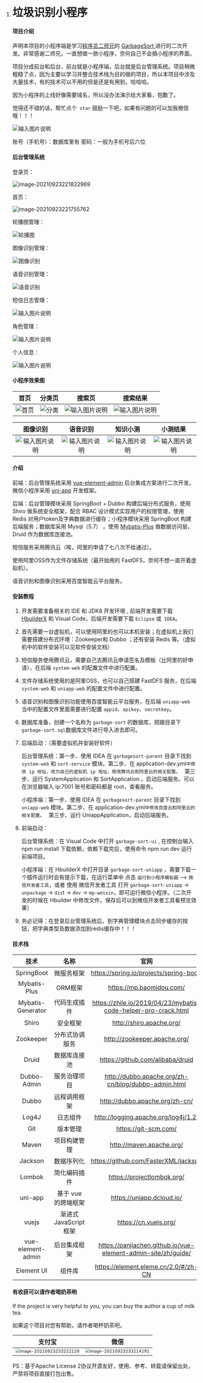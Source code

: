 1. # 垃圾识别小程序

   #### 项目介绍

   声明本项目的小程序端是学习[程序员二师兄](https://gitee.com/aaluoxiang/GarbageSort)的 [GarbageSort ](https://gitee.com/aaluoxiang/GarbageSort)进行的二次开发。非常感谢二师兄，一直想做一款小程序，奈何自己不会搞小程序的界面。

   项目分成前台和后台，前台就是小程序端，后台就是后台管理系统。项目稍微粗糙了点，因为主要以学习并整合技术栈为目的做的项目，所以本项目中涉及大量技术，有的技术可以不用的但是还是有用到，哈哈哈。

   因为小程序的上线好像需要域名，所以没办法演示给大家看，抱歉了。

   觉得还不错的话，帮忙点个` star` 鼓励一下吧，如果有问题的可以加我微信哦！！！

   ![输入图片说明](https://images.gitee.com/uploads/images/2021/0924/001928_443d0082_7564778.png "微信图片_20210924001854.png")

   账号（手机号）：数据库里有
   密码：一般为手机号后六位

   #### 后台管理系统

   登录页：

   ![image-20210923221822969](https://images.gitee.com/uploads/images/2021/0924/000608_2eb427ff_7564778.png)

   首页：

   ![image-20210923221755762](https://images.gitee.com/uploads/images/2021/0924/000630_dc7e5700_7564778.png)

   轮播图管理：

   ![轮播图](https://images.gitee.com/uploads/images/2021/0924/000735_bf861c42_7564778.png "image-20210923233444514.png")

   图像识别管理：

   ![图像识别](https://images.gitee.com/uploads/images/2021/0924/000830_07821e69_7564778.png "image-20210923233506602.png")

   语音识别管理：

   ![语音识别](https://images.gitee.com/uploads/images/2021/0924/000853_19a3f678_7564778.png "image-20210923222051854.png")

   短信日志管理：

   ![输入图片说明](https://images.gitee.com/uploads/images/2021/0924/000914_84c42bcf_7564778.png "image-20210923222005628.png")

   角色管理：

   ![输入图片说明](https://images.gitee.com/uploads/images/2021/0924/001013_ce6777ed_7564778.png "image-20210923222241887.png")

   个人信息：

   ![输入图片说明](https://images.gitee.com/uploads/images/2021/0924/001033_ee186c27_7564778.png "image-20210923235426746.png")

   

   #### 小程序效果图


   |                             首页                             |                            分类页                            |                            搜索页                            |                           搜索结果                           |
   | :----------------------------------------------------------: | :----------------------------------------------------------: | :----------------------------------------------------------: | :----------------------------------------------------------: |
   | ![首页](https://images.gitee.com/uploads/images/2021/0924/001258_3dd60756_7564778.png "image-20210923233716261.png") | ![分类](https://images.gitee.com/uploads/images/2021/0924/001316_49958ac3_7564778.png "image-20210923233727927.png") | ![输入图片说明](https://images.gitee.com/uploads/images/2021/0924/001336_498a8984_7564778.png "image-20210923233804140.png") | ![输入图片说明](https://images.gitee.com/uploads/images/2021/0924/001350_ff716a0a_7564778.png "image-20210923233837133.png") |

   |                           图像识别                           |                            语音识别                            |                           知识小测                           |                           小测结果                           |
   | :----------------------------------------------------------: | :----------------------------------------------------------: | :----------------------------------------------------------: | :----------------------------------------------------------: |
   | ![输入图片说明](https://images.gitee.com/uploads/images/2021/0924/002320_80cbd73b_7564778.png "微信图片_20210924002311.png") | ![输入图片说明](https://images.gitee.com/uploads/images/2021/0924/002240_dcc3a83d_7564778.png "微信图片_20210924002006.png") | ![输入图片说明](https://images.gitee.com/uploads/images/2021/0924/001527_3539e873_7564778.png "image-20210923233911673.png") | ![输入图片说明](https://images.gitee.com/uploads/images/2021/0924/001542_5c2ec63c_7564778.png "image-20210923233856519.png") |

   

   #### 介绍

   前端：后台管理系统采用 [vue-element-admin](https://panjiachen.github.io/vue-element-admin-site/zh/guide/) 后台集成方案进行二次开发。微信小程序采用 [uni-app](https://uniapp.dcloud.io/) 开发框架。

   后端：后台管理模块采用 SpringBoot + Dubbo 构建后端分布式服务，使用 Shiro 做系统安全框架，配合 RBAC 设计模式实现用户的权限管理，使用 Redis 对用户token及字典数据进行缓存；小程序模块采用 SpringBoot 构建后端服务；数据库采用 Mysql（5.7） ，使用 [Mybatis-Plus](https://mybatis.plus/) 做数据访问层，Druid 作为数据库连接池。

   短信服务采用腾讯云（唉，阿里的申请了七八次不给通过）。

   使用阿里OSS作为文件存储系统（最开始用的 FastDFS，奈何不想一直开着虚拟机）。

   语音识别和图像识别采用百度智能云平台服务。

   

   #### 安装教程

   1. 开发需要准备相关的 IDE 和  JDK8 开发环境 , 前端开发需要下载 [HbuilderX](https://www.dcloud.io/hbuilderx.html) 和 Visual Code，后端开发需要下载 `Eclipse` 或` IDEA`。

   2. 首先需要一台虚拟机，可以使用阿里的也可以本机安装；在虚拟机上我们需要搭建分布式环境：Zookeeper和 Dubbo ；还有安装 Redis 等。（虚拟机中的软件安装可以见软件安装文档）

   3. 短信服务使用腾讯云，需要自己去腾讯云申请签名及模板（比阿里的好申请），在后端 `system-web` 的配置文件中进行配置。 

   4. 文件存储系统使用的是阿里OSS，也可以自己搭建 FastDFS 服务，在后端 `system-web` 和 `uniapp-web` 的配置文件中进行配置。

   5. 语音识别和图像识别功能使用百度智能云平台服务，在后端 `uniapp-web` 当中的配置文件里面需要进行配置 `appid`、`apikey`、`secretkey`。

   6. 数据库准备，创建一个名称为 `garbage-sort` 的数据库，把跟目录下 `garbage-sort.sql`数据库文件进行导入进去即可。

   7. 后端启动：（需要虚拟机并安装好软件）

      后台管理系统：第一步、使用 IDEA 在 `garbagesort-parent` 目录下找到 `system-web` 和 `sort-service` 模块。第二步、在 application-dev.yml` 中修改 ip 地址，改为自己的虚拟机 ip 地址，修改腾讯云和阿里云的相关配置。  ` 第三步、运行 SystemApplication 和 SortApplication ，启动后端服务。可以在浏览器输入 ip:7001 账号和密码都是 root，查看服务。

      小程序端：第一步、使用 IDEA 在 `garbagesort-parent` 目录下找到 `uniapp-web` 模块。第二步、在 application-dev.yml` 中修改百度云和阿里云的相关配置。  ` 第三步、运行 UniappApplication，启动后端服务。

   8. 前端启动：

      后台管理系统：在 Visual Code 中打开  `garbage-sort-ui` , 在控制台输入 npm run install 下载依赖，依赖下载完后，使用命令 npm run dev 运行前端项目。

      小程序端：在 HbuilderX 中打开目录 `garbage-sort-uniapp` ，需要下载一个插件运行时会有提示下载，在运行菜单中 点击 `运行到小程序模拟器` —> `微信开发者工具`，或者 使用 微信开发者工具 打开  `garbage-sort-uniapp` -> `unpackage` -> `dis`t -> `dev` -> `mp-weixin`，即可运行微信小程序。（二次开发的时候在 Hbuilder 中修改文件，保存后可以到微信开发者工具看预览效果）

   9. 务必记得：在登录后台管理系统后，到字典管理模块点击同步缓存的按钮，把字典类型及数据添加到redis缓存中！！！
      

   #### 技术栈

   |       技术        |          名称          |                             官网                             |
   | :---------------: | :--------------------: | :----------------------------------------------------------: |
   |    SpringBoot     |       微服务框架       |           https://spring.io/projects/spring-boot/            |
   |   Mybatis-Plus    |        ORM框架         |                   https://mp.baomidou.com/                   |
   | Mybatis-Generator |      代码生成插件      | https://zhile.io/2019/04/23/mybatis-code-helper-pro-crack.html |
   |       Shiro       |        安全框架        |                   http://shiro.apache.org/                   |
   |     Zookeeper     |     分布式协调服务     |                 http://zookeeper.apache.org/                 |
   |       Druid       |      数据库连接池      |               https://github.com/alibaba/druid               |
   |    Dubbo-Admin    |      服务治理项目      |     http://dubbo.apache.org/zh-cn/blog/dubbo-admin.html      |
   |       Dubbo       |      远程调用框架      |                http://dubbo.apache.org/zh-cn/                |
   |       Log4J       |        日志组件        |             http://logging.apache.org/log4j/1.2/             |
   |        Git        |        版本管理        |                     https://git-scm.com/                     |
   |       Maven       |      项目构建管理      |                   http://maven.apache.org/                   |
   |      Jackson      |       数据序列化       |             https://github.com/FasterXML/jackson             |
   |      Lombok       |      简化编码插件      |                  https://projectlombok.org/                  |
   |      uni-app      |  基于 vue 的跨端框架   |                  https://uniapp.dcloud.io/                   |
   |       vuejs       | 渐进式 JavaScript 框架 |                    https://cn.vuejs.org/                     |
   | vue-element-admin |      后台集成框架      | https://panjiachen.github.io/vue-element-admin-site/zh/guide/ |
   |    Element UI     |         组件库         |             https://element.eleme.cn/2.0/#/zh-CN             |

   

   #### 有收获可以请作者喝奶茶哟

   If the project is very helpful to you, you can buy the author a cup of milk tea. 

   如果这个项目对您有帮助，请作者喝杯奶茶吧。

   | 支付宝                                                       | 微信                                                         |
   | ------------------------------------------------------------ | ------------------------------------------------------------ |
   | <img src="https://images.gitee.com/uploads/images/2021/0924/001109_b62123e9_7564778.png" alt="image-20210923233222129" style="zoom:67%;" /> | <img src="https://images.gitee.com/uploads/images/2021/0924/001129_973da5b9_7564778.png" alt="image-20210923233114191" style="zoom: 67%;" /> |

   PS：基于Apache License 2协议开源友好，使用、参考、转载请保留出处，严禁将项目直接打包出售。
